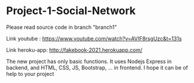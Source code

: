 # Project-1-Social-Network

Please read source code in branch "branch1"

Link youtube : https://www.youtube.com/watch?v=AVIF8rsgUzc&t=131s

Link heroku-app: http://fakebook-2021.herokuapp.com/

The new project has only basic functions. It uses Nodejs Express in backend, and HTML, CSS, JS, Bootstrap, ... in frontend. I hope it can be of help to your project
